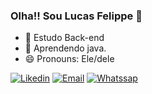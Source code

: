 ### Olha!! Sou Lucas Felippe 👋

- 🔭 Estudo Back-end
- 🌱 Aprendendo java.
- 😄 Pronouns: Ele/dele

[![Likedin](https://img.shields.io/badge/LinkedIn-0077B5?style=for-the-badge&logo=linkedin&logoColor=white)](/https://www.linkedin.com/in/lucasfelippe10/)
[![Email](https://img.shields.io/badge/Gmail-D14836?style=for-the-badge&logo=gmail&logoColor=white)](mailto:lucasfesiqueira10@.com">)
[![Whatssap](https://img.shields.io/badge/WhatsApp-25D366?style=for-the-badge&logo=whatsapp&logoColor=white)](/https://www.linkedin.com/in/lucasfelippe10/)




